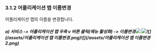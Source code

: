 ### 3.1.2 어플리케이션 맵 이름변경

어플리케이션 맵의 이름을 변경합니다.

##### a\) 서비스 -&gt; 어플리케이션 맵 우측 v 버튼 클릭\(메뉴 활성화\) -&gt; 이름변경![](/assets/이름변경.png) ![](/assets/이름변경2.png)![](/assets/어플리케이션 맵 이름변경.png)![](/assets/어플리케이션 맵 이름변경2.png)



